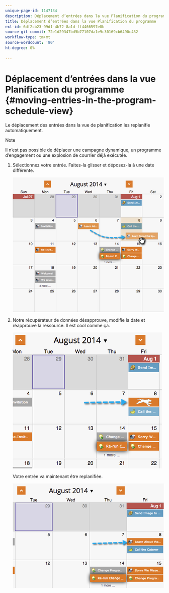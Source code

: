 ```yaml
---
unique-page-id: 1147134
description: Déplacement d’entrées dans la vue Planification du programme - Documents Marketo - Documentation du produit
title: Déplacement d’entrées dans la vue Planification du programme
exl-id: 6df2cb23-99d1-4b72-8a1d-ff4466597e8b
source-git-commit: 72e1d29347bd5b77107da1e9c30169cb6490c432
workflow-type: tm+mt
source-wordcount: '80'
ht-degree: 0%

---
```


# Déplacement d’entrées dans la vue Planification du programme {#moving-entries-in-the-program-schedule-view}

Le déplacement des entrées dans la vue de planification les replanifie automatiquement.

>[!NOTE]
>
>Il n’est pas possible de déplacer une campagne dynamique, un programme d’engagement ou une explosion de courrier déjà exécutée.

1. Sélectionnez votre entrée. Faites-la glisser et déposez-la à une date différente.

   ![](assets/image2014-9-18-17-3a47-3a23.png)

1. Notre récupérateur de données désapprouve, modifie la date et réapprouve la ressource. Il est cool comme ça.

   ![](assets/image2014-9-18-17-3a47-3a35.png)

   Votre entrée va maintenant être replanifiée.

   ![](assets/image2014-9-18-17-3a49-3a19.png)
